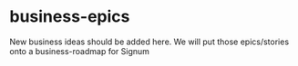 # business-epics
New business ideas should be added here. We will put those epics/stories onto a business-roadmap for Signum

